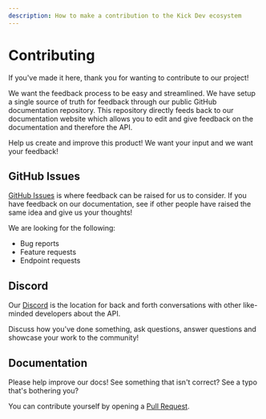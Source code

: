 ```yaml
---
description: How to make a contribution to the Kick Dev ecosystem
---
```


# Contributing

If you've made it here, thank you for wanting to contribute to our project!

We want the feedback process to be easy and streamlined. We have setup a single source of truth for feedback through our public GitHub documentation repository. This repository directly feeds back to our documentation website which allows you to edit and give feedback on the documentation and therefore the API.

Help us create and improve this product! We want your input and we want your feedback!

## GitHub Issues

[GitHub Issues](https://github.com/KickEngineering/KickDevDocs/issues) is where feedback can be raised for us to consider. If you have feedback on our documentation, see if other people have raised the same idea and give us your thoughts!

We are looking for the following:

* Bug reports
* Feature requests
* Endpoint requests

## Discord

Our [Discord](https://discord.gg/kick) is the location for back and forth conversations with other like-minded developers about the API.

Discuss how you've done something, ask questions, answer questions and showcase your work to the community!

## Documentation

Please help improve our docs! See something that isn't correct? See a typo that's bothering you?

You can contribute yourself by opening a [Pull Request](https://github.com/KickEngineering/KickDevDocs/pulls).
